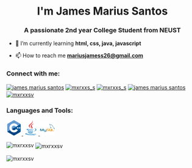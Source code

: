 <h1 align="center">I'm James Marius Santos</h1>
<h3 align="center">A passionate 2nd year College Student from NEUST </h3>


- 🌱 I’m currently learning **html, css, java, javascript**

- 📫 How to reach me **mariusjamess26@gmail.com**


<h3 align="left">Connect with me:</h3>
<p align="left">
<a href="https://www.facebook.com/jamesmarius.26/" target="blank"><img align="center" src="https://raw.githubusercontent.com/rahuldkjain/github-profile-readme-generator/master/src/images/icons/Social/facebook.svg" alt="james marius santos" height="30" width="40" /></a>
<a href="https://www.instagram.com/mxrxxs_x/" target="blank"><img align="center" src="https://raw.githubusercontent.com/rahuldkjain/github-profile-readme-generator/master/src/images/icons/Social/instagram.svg" alt="mxrxxs_s" height="30" width="40" /></a>
<a href="https://twitter.com/mxrxxsx" target="blank"><img align="center" src="https://raw.githubusercontent.com/rahuldkjain/github-profile-readme-generator/master/src/images/icons/Social/twitter.svg" alt="mxrxxs_s" height="30" width="40" /></a>
<a href="https://www.linkedin.com/in/james-marius-santos-584707279/" target="blank"><img align="center" src="https://raw.githubusercontent.com/rahuldkjain/github-profile-readme-generator/master/src/images/icons/Social/linked-in-alt.svg" alt="james marius santos" height="30" width="40" /></a>
<a href="https://codepen.io/mxrxxsv" target="blank"><img align="center" src="https://raw.githubusercontent.com/rahuldkjain/github-profile-readme-generator/master/src/images/icons/Social/codepen.svg" alt="mxrxxsv" height="30" width="40" /></a>
</p>

<h3 align="left">Languages and Tools:</h3>
<p align="left"> <a href="https://www.w3schools.com/cpp/" target="_blank" rel="noreferrer"> <img src="https://raw.githubusercontent.com/devicons/devicon/master/icons/cplusplus/cplusplus-original.svg" alt="cplusplus" width="40" height="40"/> </a> <a href="https://www.java.com" target="_blank" rel="noreferrer"> <img src="https://raw.githubusercontent.com/devicons/devicon/master/icons/java/java-original.svg" alt="java" width="40" height="40"/> </a> <a href="https://www.mysql.com/" target="_blank" rel="noreferrer"> <img src="https://raw.githubusercontent.com/devicons/devicon/master/icons/mysql/mysql-original-wordmark.svg" alt="mysql" width="40" height="40"/> </a> </p>

<p><img align="left" src="https://github-readme-stats.vercel.app/api/top-langs?username=mxrxxsv&show_icons=true&locale=en&layout=compact" alt="mxrxxsv" /></p>

<p>&nbsp;<img align="center" src="https://github-readme-stats.vercel.app/api?username=mxrxxsv&show_icons=true&locale=en" alt="mxrxxsv" /></p>

<p><img align="center" src="https://github-readme-streak-stats.herokuapp.com/?user=mxrxxsv&" alt="mxrxxsv" /></p>
